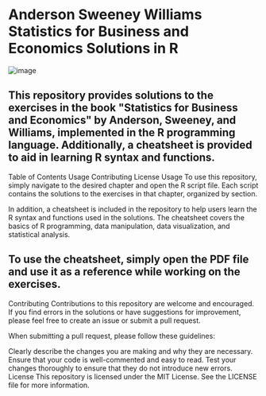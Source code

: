 # Anderson Sweeney Williams Statistics for Business and Economics Solutions in R


![image](https://user-images.githubusercontent.com/72739657/232233600-68d8108b-efa7-4347-8b0b-c80a09a70578.png)

## This repository provides solutions to the exercises in the book "Statistics for Business and Economics" by Anderson, Sweeney, and Williams, implemented in the R programming language. Additionally, a cheatsheet is provided to aid in learning R syntax and functions.

Table of Contents
Usage
Contributing
License
Usage
To use this repository, simply navigate to the desired chapter and open the R script file. Each script contains the solutions to the exercises in that chapter, organized by section.

In addition, a cheatsheet is included in the repository to help users learn the R syntax and functions used in the solutions. The cheatsheet covers the basics of R programming, data manipulation, data visualization, and statistical analysis.

## To use the cheatsheet, simply open the PDF file and use it as a reference while working on the exercises.

Contributing
Contributions to this repository are welcome and encouraged. If you find errors in the solutions or have suggestions for improvement, please feel free to create an issue or submit a pull request.

When submitting a pull request, please follow these guidelines:

Clearly describe the changes you are making and why they are necessary.
Ensure that your code is well-commented and easy to read.
Test your changes thoroughly to ensure that they do not introduce new errors.
License
This repository is licensed under the MIT License. See the LICENSE file for more information.

